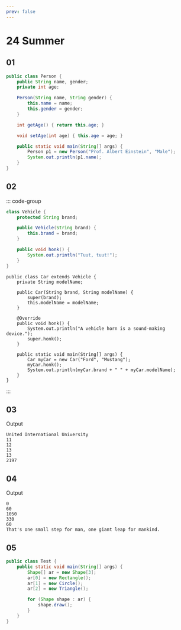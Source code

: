 ```yaml
---
prev: false
---
```


<style scoped>
ol li {
    list-style-type: lower-roman;
}
</style>

# 24 Summer

## 01

```java {5-8,10,12}
public class Person {
	public String name, gender;
	private int age;

	Person(String name, String gender) {
		this.name = name;
		this.gender = gender;
	}

	int getAge() { return this.age; }

	void setAge(int age) { this.age = age; }

	public static void main(String[] args) {
		Person p1 = new Person("Prof. Albert Einstein", "Male");
		System.out.println(p1.name);
	}
}
```


## 02

::: code-group

```java [Vehicle.java]
class Vehicle {
	protected String brand;

	public Vehicle(String brand) {
		this.brand = brand;
	}

	public void honk() {
		System.out.println("Tuut, tuut!");
	}
}
```

```java{4-7,9-13} [Car.java]
public class Car extends Vehicle {
	private String modelName;

	public Car(String brand, String modelName) {
		super(brand);
		this.modelName = modelName;
	}

	@Override
	public void honk() {
		System.out.println("A vehicle horn is a sound-making device.");
		super.honk();
	}

	public static void main(String[] args) {
		Car myCar = new Car("Ford", "Mustang");
		myCar.honk();
		System.out.println(myCar.brand + " " + myCar.modelName);
	}
}
```

:::


## 03

Output
```:no-line-numbers
United International University
11
12
13
13
2197
```


## 04

Output
```:no-line-numbers
0
60
1050
330
60
That's one small step for man, one giant leap for mankind.
```


## 05


```java
public class Test {
	public static void main(String[] args) {
		Shape[] ar = new Shape[3];
		ar[0] = new Rectangle();
		ar[1] = new Circle();
		ar[2] = new Triangle();

		for (Shape shape : ar) {
			shape.draw();
		}
	}
}
```
